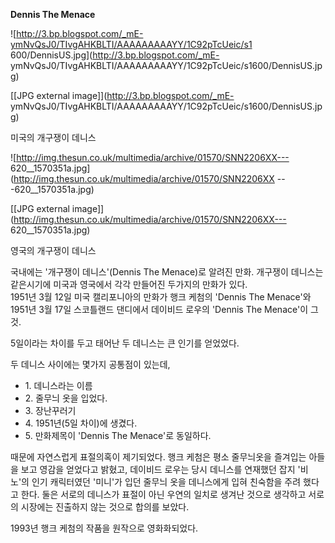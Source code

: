 **Dennis The Menace**

![http://3.bp.blogspot.com/_mE-ymNvQsJ0/TIvgAHKBLTI/AAAAAAAAAYY/1C92pTcUeic/s1
600/DennisUS.jpg](http://3.bp.blogspot.com/_mE-
ymNvQsJ0/TIvgAHKBLTI/AAAAAAAAAYY/1C92pTcUeic/s1600/DennisUS.jpg)

[[JPG external image]](http://3.bp.blogspot.com/_mE-
ymNvQsJ0/TIvgAHKBLTI/AAAAAAAAAYY/1C92pTcUeic/s1600/DennisUS.jpg)

  
미국의 개구쟁이 데니스

![http://img.thesun.co.uk/multimedia/archive/01570/SNN2206XX---
620__1570351a.jpg](http://img.thesun.co.uk/multimedia/archive/01570/SNN2206XX
---620__1570351a.jpg)

[[JPG external
image]](http://img.thesun.co.uk/multimedia/archive/01570/SNN2206XX---
620__1570351a.jpg)

  
영국의 개구쟁이 데니스

국내에는 '개구쟁이 데니스'(Dennis The Menace)로 알려진 만화. 개구쟁이 데니스는 같은시기에 미국과 영국에서 각각 만들어진
두가지의 만화가 있다.  
1951년 3월 12일 미국 캘리포니아의 만화가 행크 케첨의 'Dennis The Menace'와 1951년 3월 17일 스코틀랜드 댄디에서
데이비드 로우의 'Dennis The Menace'이 그것.

5일이라는 차이를 두고 태어난 두 데니스는 큰 인기를 얻었었다.

두 데니스 사이에는 몇가지 공통점이 있는데,  

  * 1\. 데니스라는 이름
  * 2\. 줄무늬 옷을 입었다.
  * 3\. 장난꾸러기
  * 4\. 1951년(5일 차이)에 생겼다.
  * 5\. 만화제목이 'Dennis The Menace'로 동일하다.  

때문에 자연스럽게 표절의혹이 제기되었다. 행크 케첨은 평소 줄무늬옷을 즐겨입는 아들을 보고 영감을 얻었다고 밝혔고, 데이비드 로우는 당시
데니스를 연재했던 잡지 '비노'의 인기 캐릭터였던 '미니'가 입던 줄무늬 옷을 데니스에게 입혀 친숙함을 주려 했다고 한다. 둘은 서로의
데니스가 표절이 아닌 우연의 일치로 생겨난 것으로 생각하고 서로의 시장에는 진출하지 않는 것으로 합의를 보았다.

1993년 행크 케첨의 작품을 원작으로 영화화되었다.

